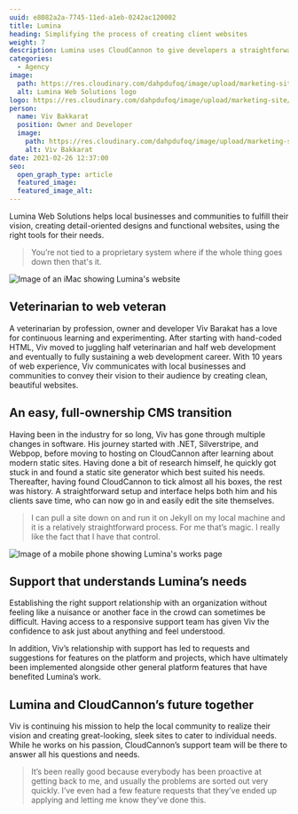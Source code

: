 ```yaml
---
uuid: e8082a2a-7745-11ed-a1eb-0242ac120002
title: Lumina
heading: Simplifying the process of creating client websites
weight: 7
description: Lumina uses CloudCannon to give developers a straightforward setup and interface, helping both devs and their clients save time.
categories:
  - Agency
image: 
  path: https://res.cloudinary.com/dahpdufoq/image/upload/marketing-site/marketing/uploads/lumina-card-1.png
  alt: Lumina Web Solutions logo
logo: https://res.cloudinary.com/dahpdufoq/image/upload/marketing-site/marketing/uploads/case-study/lumina.png
person:
  name: Viv Bakkarat
  position: Owner and Developer
  image: 
    path: https://res.cloudinary.com/dahpdufoq/image/upload/marketing-site/marketing/uploads/case-study/lumina/lumina-profile-small.png
    alt: Viv Bakkarat
date: 2021-02-26 12:37:00
seo:
  open_graph_type: article
  featured_image:
  featured_image_alt:
---
```


Lumina Web Solutions helps local businesses and communities to fulfill
their vision, creating detail-oriented designs and functional websites,
using the right tools for their needs.

> You’re not tied to a proprietary system where if the whole thing goes down then that's it.

![Image of an iMac showing Lumina's website](https://res.cloudinary.com/dahpdufoq/image/upload/marketing-site/marketing/uploads/case-study/lumina/lumina-img1.png)

## Veterinarian to web veteran

A veterinarian by profession, owner and developer Viv Barakat has a love
for continuous learning and experimenting. After starting with hand-coded
HTML, Viv moved to juggling half veterinarian and half web development and
eventually to fully sustaining a web development career. With 10 years of
web experience, Viv communicates with local businesses and communities to
convey their vision to their audience by creating clean, beautiful
websites.

## An easy, full-ownership CMS transition

Having been in the industry for so long, Viv has gone through multiple
changes in software. His journey started with .NET, Silverstripe, and
Webpop, before moving to hosting on CloudCannon after learning about
modern static sites. Having done a bit of research himself, he quickly got
stuck in and found a static site generator which best suited his needs.
Thereafter, having found CloudCannon to tick almost all his boxes, the
rest was history. A straightforward setup and interface helps both him and
his clients save time, who can now go in and easily edit the site
themselves.

> I can pull a site down on and run it on Jekyll on my local machine and it is a relatively straightforward process. For me that’s magic. I really like the fact that I have that control.

![Image of a mobile phone showing Lumina's works page](https://res.cloudinary.com/dahpdufoq/image/upload/marketing-site/marketing/uploads/case-study/lumina/lumina-img2.png)

## Support that understands Lumina’s needs

Establishing the right support relationship with an organization without
feeling like a nuisance or another face in the crowd can sometimes be
difficult. Having access to a responsive support team has given Viv the
confidence to ask just about anything and feel understood.

In addition, Viv’s relationship with support has led to requests and
suggestions for features on the platform and projects, which have
ultimately been implemented alongside other general platform features that
have benefited Lumina’s work.

## Lumina and CloudCannon’s future together

Viv is continuing his mission to help the local community to realize their
vision and creating great-looking, sleek sites to cater to individual
needs. While he works on his passion, CloudCannon’s support team will be
there to answer all his questions and needs.

> It’s been really good because everybody has been proactive at getting back to me, and usually the problems are sorted out very quickly. I’ve even had a few feature requests that they’ve ended up applying and letting me know they’ve done this.